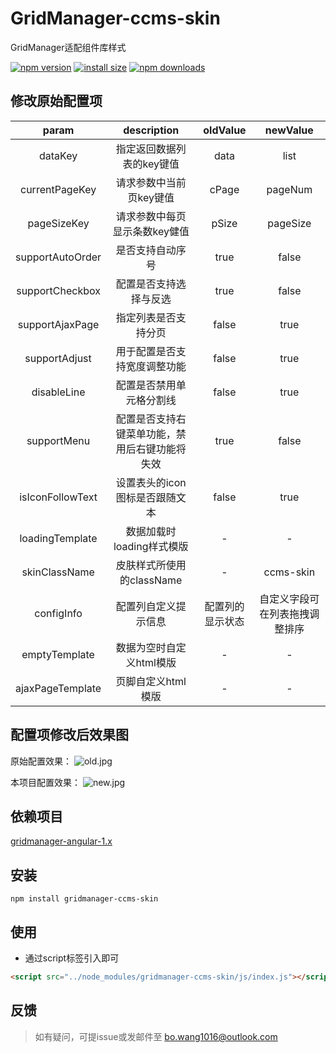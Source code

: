 # GridManager-ccms-skin

GridManager适配组件库样式

[![npm version](https://img.shields.io/npm/v/gridmanager-ccms-skin.svg?style=flat)](https://www.npmjs.com/package/gridmanager-ccms-skin)
[![install size](https://img.shields.io/github/languages/code-size/BoWang816/gridManager-ccms-skin.svg?style=flat)](https://packagephobia.now.sh/result?p=gridmanager-ccms-skin)
[![npm downloads](https://img.shields.io/npm/dt/gridmanager-ccms-skin.svg?style=flat-square)](https://npm-stat.com/charts.html?package=gridmanager-ccms-skin)

## 修改原始配置项

param|description|oldValue|newValue|
:----:|:----:|:----:|:----:|
dataKey | 指定返回数据列表的key键值 | data | list |
currentPageKey | 请求参数中当前页key键值 | cPage | pageNum |
pageSizeKey | 请求参数中每页显示条数key健值 | pSize | pageSize |
supportAutoOrder | 是否支持自动序号 | true | false |
supportCheckbox | 配置是否支持选择与反选 | true | false |
supportAjaxPage | 指定列表是否支持分页 | false | true |
supportAdjust | 用于配置是否支持宽度调整功能 | false | true |
disableLine | 配置是否禁用单元格分割线 | false | true |
supportMenu | 配置是否支持右键菜单功能，禁用后右键功能将失效 | true | false |
isIconFollowText | 设置表头的icon图标是否跟随文本 | false | true |
loadingTemplate | 数据加载时loading样式模版 | - | - |
skinClassName | 皮肤样式所使用的className | - | ccms-skin |
configInfo | 配置列自定义提示信息 | 配置列的显示状态 | 自定义字段可在列表拖拽调整排序 |
emptyTemplate | 数据为空时自定义html模版 | - | - |
ajaxPageTemplate | 页脚自定义html模版 | - | - |

## 配置项修改后效果图

原始配置效果：
![old.jpg](https://i.loli.net/2019/03/26/5c99dd393524b.jpg)

本项目配置效果：
![new.jpg](https://i.loli.net/2019/03/26/5c99dd3939a77.jpg)

## 依赖项目

[gridmanager-angular-1.x](https://github.com/baukh789/GridManager-Angular-1.x)

## 安装

```node
npm install gridmanager-ccms-skin
```

## 使用

- 通过script标签引入即可

```html
<script src="../node_modules/gridmanager-ccms-skin/js/index.js"></script>
```

## 反馈

> 如有疑问，可提issue或发邮件至 bo.wang1016@outlook.com
